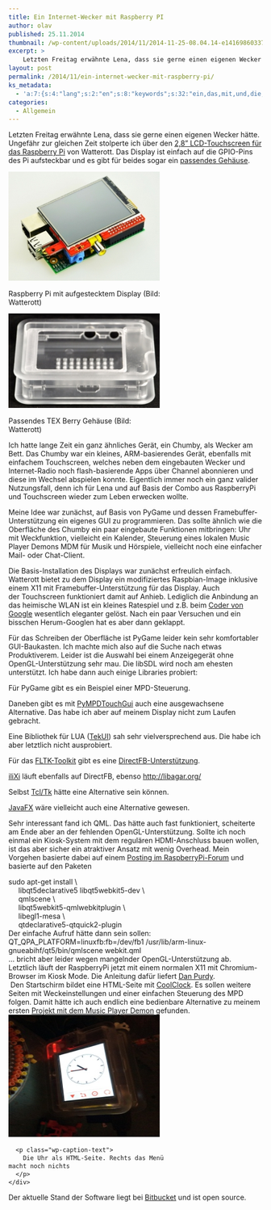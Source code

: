 ```yaml
---
title: Ein Internet-Wecker mit Raspberry PI
author: olav
published: 25.11.2014
thumbnail: /wp-content/uploads/2014/11/2014-11-25-08.04.14-e1416986033782-212x212.jpg
excerpt: >
    Letzten Freitag erwähnte Lena, dass sie gerne einen eigenen Wecker hätte. Ungefähr zur gleichen Zeit stolperte ich über den 2,8” LCD-Touchscreen für das Raspberry Pi von Watterott. Das Display ist einfach auf die GPIO-Pins des Pi aufsteckbar und es gibt für beides sogar ein passendes Gehäuse.
layout: post
permalink: /2014/11/ein-internet-wecker-mit-raspberry-pi/
ks_metadata:
  - 'a:7:{s:4:"lang";s:2:"en";s:8:"keywords";s:32:"ein,das,mit,und,die,ich,auf,für";s:19:"keywords_autoupdate";i:1;s:11:"description";s:157:"ein passendes Gehäuse. Raspberry Pi mit aufgestecktem Display (Bild: Watterott) Passendes TEX Berry Gehäuse (Bild: Watterott) Ich hatte lange Zeit ein ganz";s:22:"description_autoupdate";i:1;s:5:"title";s:0:"";s:6:"robots";s:12:"index,follow";}'
categories:
  - Allgemein
---
```

Letzten Freitag erwähnte Lena, dass sie gerne einen eigenen Wecker hätte. Ungefähr zur gleichen Zeit stolperte ich über den [2,8&#8221; LCD-Touchscreen für das Raspberry Pi][1] von Watterott. Das Display ist einfach auf die GPIO-Pins des Pi aufsteckbar und es gibt für beides sogar ein [passendes Gehäuse][2].

<div id="attachment_960" style="width: 310px" class="wp-caption alignnone">
  <a href="/wp-content/uploads/2014/11/20110750_1.jpg" rel="lightbox[955]" title="Ein Internet-Wecker mit Raspberry PI"><img class="wp-image-960 size-medium" src="/wp-content/uploads/2014/11/20110750_1-300x216.jpg" alt="20110750_1" width="300" height="216" /></a>

  <p class="wp-caption-text">
    Raspberry Pi mit aufgestecktem Display (Bild: Watterott)
  </p>
</div>

<div id="attachment_961" style="width: 310px" class="wp-caption alignnone">
  <a href="/wp-content/uploads/2014/11/20110803.jpg" rel="lightbox[955]" title="Ein Internet-Wecker mit Raspberry PI"><img class="wp-image-961 size-medium" src="/wp-content/uploads/2014/11/20110803-300x187.jpg" alt="20110803" width="300" height="187" /></a>

  <p class="wp-caption-text">
    Passendes TEX Berry Gehäuse (Bild: Watterott)
  </p>
</div>

Ich hatte lange Zeit ein ganz ähnliches Gerät, ein Chumby, als Wecker am Bett. Das Chumby war ein kleines, ARM-basierendes Gerät, ebenfalls mit einfachem Touchscreen, welches neben dem eingebauten Wecker und Internet-Radio noch flash-basierende Apps über Channel abonnieren und diese im Wechsel abspielen konnte. Eigentlich immer noch ein ganz valider Nutzungsfall, denn ich für Lena und auf Basis der Combo aus RaspberryPi und Touchscreen wieder zum Leben erwecken wollte.

Meine Idee war zunächst, auf Basis von PyGame und dessen Framebuffer-Unterstützung ein eigenes GUI zu programmieren. Das sollte ähnlich wie die Oberfläche des Chumby ein paar eingebaute Funktionen mitbringen: Uhr mit Weckfunktion, vielleicht ein Kalender, Steuerung eines lokalen Music Player Demons MDM für Musik und Hörspiele, vielleicht noch eine einfacher Mail- oder Chat-Client.

Die Basis-Installation des Displays war zunächst erfreulich einfach. Watterott bietet zu dem Display ein modifiziertes Raspbian-Image inklusive einem X11 mit Framebuffer-Unterstützung für das Display. Auch der Touchscreen funktioniert damit auf Anhieb. Lediglich die Anbindung an das heimische WLAN ist ein kleines Ratespiel und z.B. beim [Coder von Google][3] wesentlich eleganter gelöst. Nach ein paar Versuchen und ein bisschen Herum-Googlen hat es aber dann geklappt.

Für das Schreiben der Oberfläche ist PyGame leider kein sehr komfortabler GUI-Baukasten. Ich machte mich also auf die Suche nach etwas Produktiverem. Leider ist die Auswahl bei einem Anzeigegerät ohne OpenGL-Unterstützung sehr mau. Die libSDL wird noch am ehesten unterstützt. Ich habe dann auch einige Libraries probiert:

Für PyGame gibt es ein Beispiel einer MPD-Steuerung.

Daneben gibt es mit [PyMPDTouchGui][4] auch eine ausgewachsene Alternative. Das habe ich aber auf meinem Display nicht zum Laufen gebracht.

Eine Bibliothek für LUA ([TekUI][5]) sah sehr vielversprechend aus. Die habe ich aber letztlich nicht ausprobiert.

Für das [FLTK-Toolkit][6] gibt es eine [DirectFB-Unterstützung][7].

[iliXi][8] läuft ebenfalls auf DirectFB, ebenso <http://libagar.org/>

Selbst [Tcl/Tk][9] hätte eine Alternative sein können.

[JavaFX][10] wäre vielleicht auch eine Alternative gewesen.

Sehr interessant fand ich QML. Das hätte auch fast funktioniert, scheiterte am Ende aber an der fehlenden OpenGL-Unterstützung. Sollte ich noch einmal ein Kiosk-System mit dem regulären HDMI-Anschluss bauen wollen, ist das aber sicher ein atraktiver Ansatz mit wenig Overhead. Mein Vorgehen basierte dabei auf einem [Posting im RaspberryPi-Forum][11] und basierte auf den Paketen

<div>
  sudo apt-get install \
</div>

<div>
       libqt5declarative5 libqt5webkit5-dev \
</div>

<div>
       qmlscene \
</div>

<div>
       libqt5webkit5-qmlwebkitplugin \
</div>

<div>
       libegl1-mesa \
</div>

<div>
       qtdeclarative5-qtquick2-plugin
</div>

<div>
</div>

<div>
  Der einfache Aufruf hätte dann sein sollen:
</div>

<div>
</div>

<div>
  <div>
    QT_QPA_PLATFORM=linuxfb:fb=/dev/fb1 /usr/lib/arm-linux-gnueabihf/qt5/bin/qmlscene webkit.qml
  </div>

  <div>
  </div>

  <div>
    &#8230; bricht aber leider wegen mangelnder OpenGL-Unterstützung ab.
  </div>

  <div>
  </div>

  <div>
    Letztlich läuft der RaspberryPi jetzt mit einem normalen X11 mit Chromium-Browser im Kiosk Mode. Die Anleitung dafür liefert <a href="https://www.danpurdy.co.uk/web-development/raspberry-pi-kiosk-screen-tutorial/">Dan Purdy</a>.  Den Startschirm bildet eine HTML-Seite mit <a href="http://randomibis.com/coolclock/demos/demo2.html">CoolClock</a>. Es sollen weitere Seiten mit Weckeinstellungen und einer einfachen Steuerung des MPD folgen. Damit hätte ich auch endlich eine bedienbare Alternative zu meinem ersten <a href="/2013/04/internet-radio-mit-raspberrypi-2-zeiligem-rgb-lcd-und-5-tasten/">Projekt mit dem Music Player Demon</a> gefunden.
  </div>

  <div>
  </div>

  <div>
    <div id="attachment_958" style="width: 310px" class="wp-caption alignnone">
      <a href="/wp-content/uploads/2014/11/2014-11-25-08.04.14-e1416986351267.jpg" rel="lightbox[955]" title="Ein Internet-Wecker mit Raspberry PI"><img class="wp-image-958 size-medium" src="/wp-content/uploads/2014/11/2014-11-25-08.04.14-e1416986033782-300x242.jpg" alt="2014-11-25 08.04.14" width="300" height="242" /></a>

      <p class="wp-caption-text">
        Die Uhr als HTML-Seite. Rechts das Menü macht noch nichts
      </p>
    </div>
  </div>
</div>

Der aktuelle Stand der Software liegt bei [Bitbucket][12] und ist open source.

 [1]: http://www.watterott.com/de/RPi-Display
 [2]: http://www.watterott.com/de/TEK-BERRY-Gehaeuse-transparent-v12-mit-Ausschnitt-fuer-RPi-Display
 [3]: /2013/09/raspberry-pi-lehrt-web-programmierung/
 [4]: http://www.spida.net/projects/software/pympdtouchgui/index.en.html
 [5]: http://tekui.neoscientists.org
 [6]: http://www.fltk.org/
 [7]: https://www.mail-archive.com/fltk-dev@easysw.com/msg00762.html
 [8]: http://ilixi.org/
 [9]: http://www.androwish.org/
 [10]: http://harmoniccode.blogspot.de/2014/02/fun-with-javafx-on-raspberry-pi-again.html
 [11]: http://www.raspberrypi.org/forums/viewtopic.php?f=31&t=26142
 [12]: https://bitbucket.org/olav/lenas-uhr
